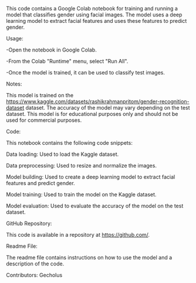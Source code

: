 This code contains a Google Colab notebook for training and running a model that classifies gender using facial images. The model uses a deep learning model to extract facial features and uses these features to predict gender.

Usage:

-Open the notebook in Google Colab.

-From the Colab "Runtime" menu, select "Run All".

-Once the model is trained, it can be used to classify test images.

Notes:

This model is trained on the https://www.kaggle.com/datasets/rashikrahmanpritom/gender-recognition-dataset dataset.
The accuracy of the model may vary depending on the test dataset.
This model is for educational purposes only and should not be used for commercial purposes.

Code:

This notebook contains the following code snippets:

Data loading: Used to load the Kaggle dataset.

Data preprocessing: Used to resize and normalize the images.

Model building: Used to create a deep learning model to extract facial features and predict gender.

Model training: Used to train the model on the Kaggle dataset.

Model evaluation: Used to evaluate the accuracy of the model on the test dataset.

GitHub Repository:

This code is available in a repository at https://github.com/.

Readme File:

The readme file contains instructions on how to use the model and a description of the code.

Contributors:
Gecholus

